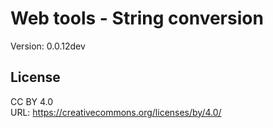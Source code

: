 # Web tools - String conversion
Version: 0.0.12dev

## License
CC BY 4.0  
URL: https://creativecommons.org/licenses/by/4.0/
